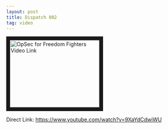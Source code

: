 ```yaml
---
layout: post
title: Dispatch 002
tag: video
---
```

<a href="http://www.youtube.com/watch?feature=player_embedded&v=9XaYdCdwiWU
" target="_blank"><img src="http://img.youtube.com/vi/9XaYdCdwiWU/0.jpg" 
alt="OpSec for Freedom Fighters Video Link" width="240" height="180" border="10" /></a>

Direct Link: https://www.youtube.com/watch?v=9XaYdCdwiWU
